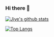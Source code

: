 ### Hi there 👋

<!--
**jiyeme/jiyeme** is a ✨ _special_ ✨ repository because its `README.md` (this file) appears on your GitHub profile.

Here are some ideas to get you started:

- 🔭 I’m currently working on ...
- 🌱 I’m currently learning ...
- 👯 I’m looking to collaborate on ...
- 🤔 I’m looking for help with ...
- 💬 Ask me about ...
- 📫 How to reach me: ...
- 😄 Pronouns: ...
- ⚡ Fun fact: ...
-->

[![Jiye's github stats](https://github-readme-stats.vercel.app/api?username=jiyeme&show_icons=true&title_color=fff&icon_color=79ff97&text_color=9f9f9f&bg_color=151515&hide=["contribs"])](https://github.com/jiyeme/jiyeme)

[![Top Langs](https://github-readme-stats.vercel.app/api/top-langs/?username=jiyeme&show_icons=true&title_color=fff&icon_color=79ff97&text_color=9f9f9f&bg_color=151515)](https://github.com/jiyeme/jiyeme)

